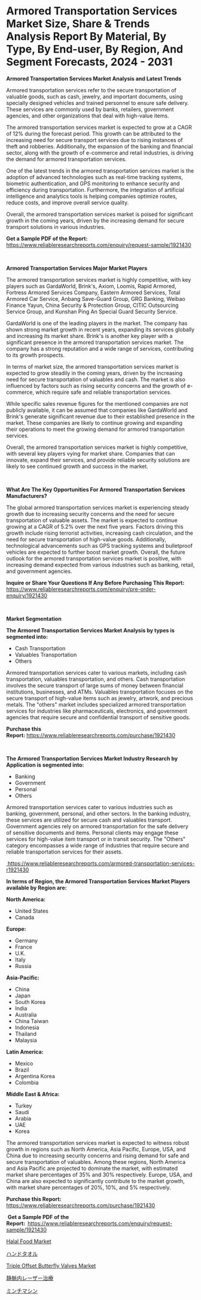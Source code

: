 <p><h1>Armored Transportation Services Market Size, Share & Trends Analysis Report By Material, By Type, By End-user, By Region, And Segment Forecasts, 2024 - 2031</h1></p><p><strong>Armored Transportation Services Market Analysis and Latest Trends</strong></p>
<p><p>Armored transportation services refer to the secure transportation of valuable goods, such as cash, jewelry, and important documents, using specially designed vehicles and trained personnel to ensure safe delivery. These services are commonly used by banks, retailers, government agencies, and other organizations that deal with high-value items.</p><p>The armored transportation services market is expected to grow at a CAGR of 12% during the forecast period. This growth can be attributed to the increasing need for secure transport services due to rising instances of theft and robberies. Additionally, the expansion of the banking and financial sector, along with the growth of e-commerce and retail industries, is driving the demand for armored transportation services.</p><p>One of the latest trends in the armored transportation services market is the adoption of advanced technologies such as real-time tracking systems, biometric authentication, and GPS monitoring to enhance security and efficiency during transportation. Furthermore, the integration of artificial intelligence and analytics tools is helping companies optimize routes, reduce costs, and improve overall service quality.</p><p>Overall, the armored transportation services market is poised for significant growth in the coming years, driven by the increasing demand for secure transport solutions in various industries.</p></p>
<p><strong>Get a Sample PDF of the Report:&nbsp;</strong> <a href="https://www.reliableresearchreports.com/enquiry/request-sample/1921430">https://www.reliableresearchreports.com/enquiry/request-sample/1921430</a></p>
<p>&nbsp;</p>
<p><strong>Armored Transportation Services Major Market Players</strong></p>
<p><p>The armored transportation services market is highly competitive, with key players such as GardaWorld, Brink's, Axiom, Loomis, Rapid Armored, Fortress Armored Services Company, Eastern Armored Services, Total Armored Car Service, Anbang Save-Guard Group, GRG Banking, Weibao Finance Yayun, China Security & Protection Group, CITIC Outsourcing Service Group, and Kunshan Ping An Special Guard Security Service.</p><p>GardaWorld is one of the leading players in the market. The company has shown strong market growth in recent years, expanding its services globally and increasing its market share. Brink's is another key player with a significant presence in the armored transportation services market. The company has a strong reputation and a wide range of services, contributing to its growth prospects.</p><p>In terms of market size, the armored transportation services market is expected to grow steadily in the coming years, driven by the increasing need for secure transportation of valuables and cash. The market is also influenced by factors such as rising security concerns and the growth of e-commerce, which require safe and reliable transportation services.</p><p>While specific sales revenue figures for the mentioned companies are not publicly available, it can be assumed that companies like GardaWorld and Brink's generate significant revenue due to their established presence in the market. These companies are likely to continue growing and expanding their operations to meet the growing demand for armored transportation services.</p><p>Overall, the armored transportation services market is highly competitive, with several key players vying for market share. Companies that can innovate, expand their services, and provide reliable security solutions are likely to see continued growth and success in the market.</p></p>
<p>&nbsp;</p>
<p><strong>What Are The Key Opportunities For Armored Transportation Services Manufacturers?</strong></p>
<p><p>The global armored transportation services market is experiencing steady growth due to increasing security concerns and the need for secure transportation of valuable assets. The market is expected to continue growing at a CAGR of 5.2% over the next five years. Factors driving this growth include rising terrorist activities, increasing cash circulation, and the need for secure transportation of high-value goods. Additionally, technological advancements such as GPS tracking systems and bulletproof vehicles are expected to further boost market growth. Overall, the future outlook for the armored transportation services market is positive, with increasing demand expected from various industries such as banking, retail, and government agencies.</p></p>
<p><strong>Inquire or Share Your Questions If Any Before Purchasing This Report:</strong> <a href="https://www.reliableresearchreports.com/enquiry/pre-order-enquiry/1921430">https://www.reliableresearchreports.com/enquiry/pre-order-enquiry/1921430</a></p>
<p>&nbsp;</p>
<p><strong>Market Segmentation</strong></p>
<p><strong>The Armored Transportation Services Market Analysis by types is segmented into:</strong></p>
<p><ul><li>Cash Transportation</li><li>Valuables Transportation</li><li>Others</li></ul></p>
<p><p>Armored transportation services cater to various markets, including cash transportation, valuables transportation, and others. Cash transportation involves the secure transport of large sums of money between financial institutions, businesses, and ATMs. Valuables transportation focuses on the secure transport of high-value items such as jewelry, artwork, and precious metals. The "others" market includes specialized armored transportation services for industries like pharmaceuticals, electronics, and government agencies that require secure and confidential transport of sensitive goods.</p></p>
<p><strong>Purchase this Report:&nbsp;</strong><a href="https://www.reliableresearchreports.com/purchase/1921430">https://www.reliableresearchreports.com/purchase/1921430</a></p>
<p>&nbsp;</p>
<p><strong>The Armored Transportation Services Market Industry Research by Application is segmented into:</strong></p>
<p><ul><li>Banking</li><li>Government</li><li>Personal</li><li>Others</li></ul></p>
<p><p>Armored transportation services cater to various industries such as banking, government, personal, and other sectors. In the banking industry, these services are utilized for secure cash and valuables transport. Government agencies rely on armored transportation for the safe delivery of sensitive documents and items. Personal clients may engage these services for high-value item transport or in transit security. The "Others" category encompasses a wide range of industries that require secure and reliable transportation services for their assets.</p></p>
<p><a href="https://www.reliableresearchreports.com/armored-transportation-services-r1921430">&nbsp;https://www.reliableresearchreports.com/armored-transportation-services-r1921430</a></p>
<p><strong>In terms of Region, the Armored Transportation Services Market Players available by Region are:</strong></p>
<p>
    <p> <strong> North America: </strong>
        <ul>
            <li>United States</li>
            <li>Canada</li>
        </ul>
        </p> 
    <p> <strong> Europe: </strong>
        <ul>
            <li>Germany</li>
            <li>France</li>
            <li>U.K.</li>
            <li>Italy</li>
            <li>Russia</li>
        </ul>
        </p> 
    <p> <strong> Asia-Pacific: </strong>
        <ul>
            <li>China</li>
            <li>Japan</li>
            <li>South Korea</li>
            <li>India</li>
            <li>Australia</li>
            <li>China Taiwan</li>
            <li>Indonesia</li>
            <li>Thailand</li>
            <li>Malaysia</li>
        </ul>
        </p> 
    <p> <strong> Latin America: </strong>
        <ul>
            <li>Mexico</li>
            <li>Brazil</li>
            <li>Argentina Korea</li>
            <li>Colombia</li>
        </ul>
        </p> 
    <p> <strong> Middle East & Africa: </strong>
        <ul>
            <li>Turkey</li>
            <li>Saudi</li>
            <li>Arabia</li>
            <li>UAE</li>
            <li>Korea</li>
        </ul>
    </p>
    </p>
<p><p>The armored transportation services market is expected to witness robust growth in regions such as North America, Asia Pacific, Europe, USA, and China due to increasing security concerns and rising demand for safe and secure transportation of valuables. Among these regions, North America and Asia Pacific are projected to dominate the market, with estimated market share percentages of 35% and 30% respectively. Europe, USA, and China are also expected to significantly contribute to the market growth, with market share percentages of 20%, 10%, and 5% respectively.</p></p>
<p><strong>Purchase this Report: </strong><a href="https://www.reliableresearchreports.com/purchase/1921430">https://www.reliableresearchreports.com/purchase/1921430</a></p>
<p>&nbsp;<strong>Get a Sample PDF of the Report:&nbsp;&nbsp;</strong><a href="https://www.reliableresearchreports.com/enquiry/request-sample/1921430">https://www.reliableresearchreports.com/enquiry/request-sample/1921430</a></p>
<p><strong></strong></p>
<p><p><a href="https://www.linkedin.com/pulse/halal-food-market-size-trends-complete-industry-overview-c7ige?trackingId=trvzUM4fsHUOxT%2B7i5iYYA%3D%3D">Halal Food Market</a></p><p><a href="https://medium.com/@mad.jake/%E6%89%8B%E6%8B%AD%E3%81%8D%E3%82%BF%E3%82%AA%E3%83%AB%E3%81%AE%E5%B8%82%E5%A0%B4%E3%82%B7%E3%82%A7%E3%82%A2%E3%81%AE%E9%80%B2%E5%8C%96%E3%81%A8%E5%B8%82%E5%A0%B4%E6%88%90%E9%95%B7%E3%81%AE%E3%83%88%E3%83%AC%E3%83%B3%E3%83%892024%E5%B9%B4%E3%81%8B%E3%82%892031%E5%B9%B4%E3%81%BE%E3%81%A7-c22da37b3c38">ハンドタオル</a></p><p><a href="https://www.linkedin.com/pulse/triple-offset-butterfly-valves-market-key-successful-nxmxe?trackingId=hv1DwN8vP6rm5yGXpeTiHQ%3D%3D">Triple Offset Butterfly Valves Market</a></p><p><a href="https://github.com/MosesSpinka1914/Market-Research-Report-List-1/blob/main/554038422282.md">静脈内レーザー治療</a></p><p><a href="https://github.com/RudyBoyer2017/Market-Research-Report-List-1/blob/main/207982422287.md">ミンチマシン</a></p></p>